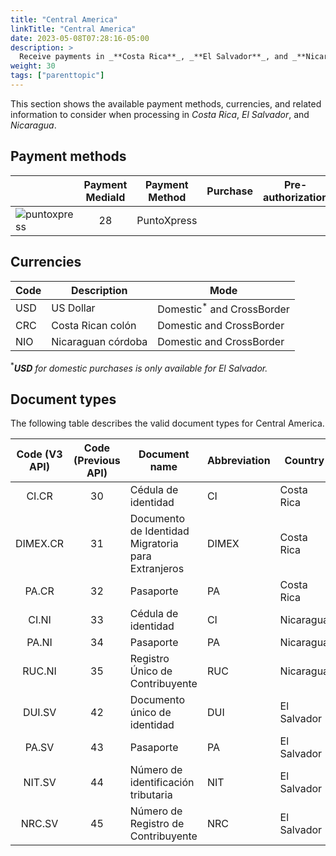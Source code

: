 ```yaml
---
title: "Central America"
linkTitle: "Central America"
date: 2023-05-08T07:28:16-05:00
description: >
  Receive payments in _**Costa Rica**_, _**El Salvador**_, and _**Nicaragua**_ using _PuntoXpress_, Central America's most extensive cash collection network with regional coverage.
weight: 30
tags: ["parenttopic"]
---
```


This section shows the available payment methods, currencies, and related information to consider when processing in _Costa Rica_, _El Salvador_, and _Nicaragua_.

## Payment methods

| | Payment MediaId | Payment Method | Purchase | Pre-authorization | Full refund | Partial Refund | Type | Flow |
|-----|:---:|---|:---:|:---:|:---:|:---:|-----|-----|
| <img src="https://s3.amazonaws.com/gateway.prod.bamboopayment.com/payment-method-logos/PuntoXpress_PhysicalNetwork.png" alt="puntoxpress" style="" /> | 28 | PuntoXpress | <img src="/assets/check_mark_64.png" width="15px"/> | <img src="/assets/x_mark_64.png" width="15px"/> | <img src="/assets/x_mark_64.png" width="15px"/> | <img src="/assets/x_mark_64.png" width="15px"/> | Cash | API | 

## Currencies

| Code | Description        | Mode                                  |
|------|--------------------|---------------------------------------|
| USD  | US Dollar          | Domestic<sup>*</sup> and CrossBorder  |
| CRC  | Costa Rican colón  | Domestic and CrossBorder              |
| NIO  | Nicaraguan córdoba | Domestic and CrossBorder              |

<sup>*</sup>_**USD** for domestic purchases is only available for El Salvador._

## Document types
The following table describes the valid document types for Central America.

| Code (V3 API) | Code (Previous API) | Document name                                      | Abbreviation | Country     |
|:-------------:|:-------------------:|----------------------------------------------------|--------------|-------------|
|  CI.CR        | 30                  | Cédula de identidad                                | CI           | Costa Rica  |
|  DIMEX.CR     | 31                  | Documento de Identidad Migratoria para Extranjeros | DIMEX        | Costa Rica  |
|  PA.CR        | 32                  | Pasaporte                                          | PA           | Costa Rica  |
|  CI.NI        | 33                  | Cédula de identidad                                | CI           | Nicaragua   |
|  PA.NI        | 34                  | Pasaporte                                          | PA           | Nicaragua   |
|  RUC.NI       | 35                  | Registro Único de Contribuyente                    | RUC          | Nicaragua   |
|  DUI.SV       | 42                  | Documento único de identidad                       | DUI          | El Salvador |
|  PA.SV        | 43                  | Pasaporte                                          | PA           | El Salvador |
|  NIT.SV       | 44                  | Número de identificación tributaria                | NIT          | El Salvador |
|  NRC.SV       | 45                  | Número de Registro de Contribuyente                | NRC          | El Salvador |
